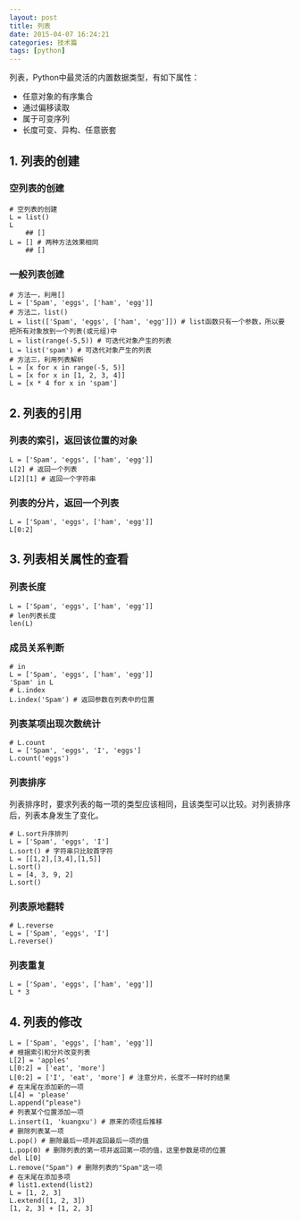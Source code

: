 ```yaml
---
layout: post
title: 列表
date: 2015-04-07 16:24:21
categories: 技术篇
tags: [python]
---
```

列表，Python中最灵活的内置数据类型，有如下属性：

* 任意对象的有序集合
* 通过偏移读取
* 属于可变序列
* 长度可变、异构、任意嵌套<!--more-->

## 1. 列表的创建

### 空列表的创建

```
# 空列表的创建
L = list()
L
	## []
L = [] # 两种方法效果相同
	## []
```

### 一般列表创建

```
# 方法一，利用[]
L = ['Spam', 'eggs', ['ham', 'egg']]
# 方法二，list()
L = list(['Spam', 'eggs', ['ham', 'egg']]) # list函数只有一个参数，所以要把所有对象放到一个列表(或元组)中
L = list(range(-5,5)) # 可迭代对象产生的列表
L = list('spam') # 可迭代对象产生的列表
# 方法三，利用列表解析
L = [x for x in range(-5, 5)]
L = [x for x in [1, 2, 3, 4]]
L = [x * 4 for x in 'spam']
```

## 2. 列表的引用

### 列表的索引，返回该位置的对象

```
L = ['Spam', 'eggs', ['ham', 'egg']]
L[2] # 返回一个列表
L[2][1] # 返回一个字符串
```

### 列表的分片，返回一个列表

```
L = ['Spam', 'eggs', ['ham', 'egg']]
L[0:2]
```

## 3. 列表相关属性的查看

###  列表长度

```
L = ['Spam', 'eggs', ['ham', 'egg']]
# len列表长度
len(L)
```

### 成员关系判断

```
# in
L = ['Spam', 'eggs', ['ham', 'egg']]
'Spam' in L
# L.index
L.index('Spam') # 返回参数在列表中的位置
```

### 列表某项出现次数统计

```
# L.count
L = ['Spam', 'eggs', 'I', 'eggs']
L.count('eggs')
```

### 列表排序

列表排序时，要求列表的每一项的类型应该相同，且该类型可以比较。对列表排序后，列表本身发生了变化。

```
# L.sort升序排列
L = ['Spam', 'eggs', 'I'] 
L.sort() # 字符串只比较首字符
L = [[1,2],[3,4],[1,5]]
L.sort()
L = [4, 3, 9, 2]
L.sort()
```

### 列表原地翻转

```
# L.reverse
L = ['Spam', 'eggs', 'I']
L.reverse()
```

### 列表重复

```
L = ['Spam', 'eggs', ['ham', 'egg']]
L * 3
```

## 4. 列表的修改

```
L = ['Spam', 'eggs', ['ham', 'egg']]
# 根据索引和分片改变列表
L[2] = 'apples'
L[0:2] = ['eat', 'more']
L[0:2] = ['I', 'eat', 'more'] # 注意分片，长度不一样时的结果
# 在末尾在添加新的一项
L[4] = 'please' 
L.append("please")
# 列表某个位置添加一项
L.insert(1, 'kuangxu') # 原来的项往后推移
# 删除列表某一项
L.pop() # 删除最后一项并返回最后一项的值
L.pop(0) # 删除列表的第一项并返回第一项的值，这里参数是项的位置
del L[0]
L.remove("Spam") # 删除列表的"Spam"这一项
# 在末尾在添加多项
# list1.extend(list2)
L = [1, 2, 3]
L.extend([1, 2, 3])
[1, 2, 3] + [1, 2, 3]
```